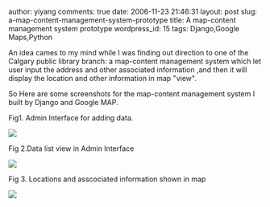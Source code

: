 author: yiyang
comments: true
date: 2006-11-23 21:46:31
layout: post
slug: a-map-content-management-system-prototype
title: A map-content management system prototype
wordpress_id: 15
tags: Django,Google Maps,Python

An idea cames to my mind while I was finding out direction to one of the Calgary public library branch: a map-content management system which let user input the address and other associated information ,and then it will display the  location and other information in map "view".

So Here are some screenshots for the map-content management system I built by Django and Google MAP.

Fig1. Admin Interface for adding data.

[![](http://weblog.tekverse.com/files/pictures/admin_interface2.png)](http://weblog.tekverse.com/files/pictures/admin_interface2.png)

Fig 2.Data list view in Admin Interface

[![](http://weblog.tekverse.com/files/pictures/admin_list2.png)](http://weblog.tekverse.com/files/pictures/admin_list2.png)

Fig 3. Locations and asscociated information shown in map

[![](http://weblog.tekverse.com/files/pictures/map_hours_tab1.png)](http://weblog.tekverse.com/files/pictures/map_hours_tab1.png)
